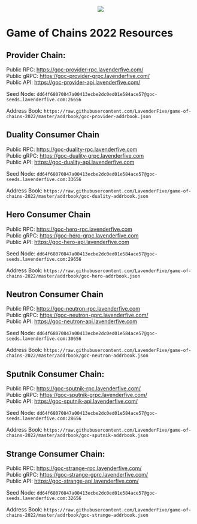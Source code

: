 <p align="center">
  <img src="https://user-images.githubusercontent.com/9121234/190864636-b5047a5b-8f44-42ed-a9de-62095bebd2a3.jpg" />
</p>
  
# Game of Chains 2022 Resources
  
## **Provider Chain**:  
Public RPC:  https://goc-provider-rpc.lavenderfive.com/  
Public gRPC: https://goc-provider-grpc.lavenderfive.com/  
Public API:  https://goc-provider-api.lavenderfive.com/  
  
Seed Node: `dd64f68070847a00413ecbe2dc0ed01e584ace57@goc-seeds.lavenderfive.com:26656`    
  
Address Book: `https://raw.githubusercontent.com/LavenderFive/game-of-chains-2022/master/addrbook/goc-provider-addrbook.json`  
  
## **Duality Consumer Chain**
Public RPC: https://goc-duality-rpc.lavenderfive.com  
Public gRPC: https://goc-duality-grpc.lavenderfive.com  
Public API: https://goc-duality-api.lavenderfive.com   
  
Seed Node: `dd64f68070847a00413ecbe2dc0ed01e584ace57@goc-seeds.lavenderfive.com:33656`    
  
Address Book: `https://raw.githubusercontent.com/LavenderFive/game-of-chains-2022/master/addrbook/goc-duality-addrbook.json`  
  
## **Hero Consumer Chain**  
Public RPC: https://goc-hero-rpc.lavenderfive.com  
Public gRPC: https://goc-hero-grpc.lavenderfive.com  
Public API: https://goc-hero-api.lavenderfive.com  
  
Seed Node: `dd64f68070847a00413ecbe2dc0ed01e584ace57@goc-seeds.lavenderfive.com:29656`  
  
Address Book: `https://raw.githubusercontent.com/LavenderFive/game-of-chains-2022/master/addrbook/goc-hero-addrbook.json`  
  
## **Neutron Consumer Chain**  
Public RPC: https://goc-neutron-rpc.lavenderfive.com  
Public gRPC: https://goc-neutron-gprc.lavenderfive.com/  
Public API: https://goc-neutron-api.lavenderfive.com  
  
Seed Node: `dd64f68070847a00413ecbe2dc0ed01e584ace57@goc-seeds.lavenderfive.com:30656`    
  
Address Book:  `https://raw.githubusercontent.com/LavenderFive/game-of-chains-2022/master/addrbook/goc-neutron-addrbook.json`  
  
## **Sputnik Consumer Chain**:  
Public RPC: https://goc-sputnik-rpc.lavenderfive.com/   
Public gRPC: https://goc-sputnik-grpc.lavenderfive.com/  
Public API: https://goc-sputnik-api.lavenderfive.com/ 
  
Seed Node: `dd64f68070847a00413ecbe2dc0ed01e584ace57@goc-seeds.lavenderfive.com:28656`    
  
Address Book: `https://raw.githubusercontent.com/LavenderFive/game-of-chains-2022/master/addrbook/goc-sputnik-addrbook.json`  
  
## **Strange Consumer Chain**:  
Public RPC: https://goc-strange-rpc.lavenderfive.com/  
Public gRPC: https://goc-strange-gprc.lavenderfive.com/    
Public API: https://goc-strange-api.lavenderfive.com/  
  
Seed Node: `dd64f68070847a00413ecbe2dc0ed01e584ace57@goc-seeds.lavenderfive.com:32656`    
  
Address Book: `https://raw.githubusercontent.com/LavenderFive/game-of-chains-2022/master/addrbook/goc-strange-addrbook.json`  
